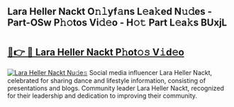 ## Lara Heller Nackt O𝚗𝚕yf𝚊ns L𝚎a𝚔ed N𝚞𝚍es - Part-OSw P𝚑𝚘tos Vi𝚍𝚎o - H𝚘𝚝 Part L𝚎a𝚔s BUxjL

# <h2><a href="http://kfcbccs.oniu.top/?m=Lara+Heller+Nackt">🔗👉 🔴 Lara Heller Nackt P𝚑ot𝚘𝚜 V𝚒d𝚎o</a></h2>

[![Lara Heller Nackt Nu𝚍e𝚜](https://i.imgur.com/0qMVB7G.gif)](http://kfcbccs.oniu.top/?m=Lara+Heller+Nackt)
Social media influencer Lara Heller Nackt, celebrated for sharing dance and lifestyle information, consisting of presentations and blogs. Community leader Lara Heller Nackt, recognized for their leadership and dedication to improving their community.  
